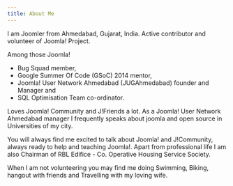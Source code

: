 ```yaml
---
title: About Me
---
```

I am Joomler from Ahmedabad, Gujarat, India. 
Active contributor and volunteer of Joomla! Project. 

Among those Joomla! 
- Bug Squad member, 
- Google Summer Of Code (GSoC) 2014 mentor, 
- Joomla! User Network Ahmedabad (JUGAhmedabad) founder and Manager and 
- SQL Optimisation Team co-ordinator. 

Loves Joomla! Community and J!Friends a lot. 
As a Joomla! User Network Ahmedabad manager I frequently speaks about joomla and open source in Universities of my city.

You will always find me excited to talk about Joomla! and J!Community, always ready to help and teaching Joomla!. 
Apart from professional life I am also Chairman of RBL Edifice - Co. Operative Housing Service Society. 

When I am not volunteering you may find me doing Swimming, Biking, hangout with friends and Travelling with my loving wife.
